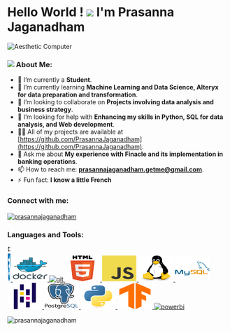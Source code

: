 # Hello World ! <img src="https://github.com/TheDudeThatCode/TheDudeThatCode/blob/master/Assets/Hi.gif" width="35" /> I'm Prasanna Jaganadham

![Aesthetic Computer](https://thumb.ac-illust.com/3c/3cd87a35c82a9cfdbcfbe997f82b65c9_t.jpeg)

### <img src="https://github.com/TheDudeThatCode/TheDudeThatCode/blob/master/Assets/Developer.gif" width="70" /> About Me:
- 🔭 I’m currently a **Student**.
- 🌱 I’m currently learning **Machine Learning and Data Science, Alteryx for data preparation and transformation**.
- 👯 I’m looking to collaborate on **Projects involving data analysis and business strategy**.
- 🤝 I’m looking for help with **Enhancing my skills in Python, SQL for data analysis, and Web development**.
- 👨‍💻 All of my projects are available at [https://github.com/PrasannaJaganadham](https://github.com/PrasannaJaganadham).
- 💬 Ask me about **My experience with Finacle and its implementation in banking operations**.
- 📫 How to reach me: **prasannajaganadham.getme@gmail.com**.
- ⚡ Fun fact: **I know a little French**

<h3 align="left">Connect with me:</h3>
<p align="left">
    <a href="https://www.linkedin.com/in/prasanna-jaganadham/" target="blank">
        <img align="center" src="https://www.antevenio.com/wp-content/uploads/2020/08/LinkedIn-Blog.png" alt="prasannajaganadham" height="50" width="50" />
    </a>   
</p>

 <h3 align="left">Languages and Tools:</h3>
<p align="left"> 
    <a href="https://www.w3schools.com/css/" target="_blank" rel="noreferrer"> 
        <img src="https://raw.githubusercontent.com/devicons/devicon/master/icons/css3/css3-original-wordmark.svg" alt="css3" width="8O" height="80"/> 
    </a> 
    <a href="https://www.docker.com/" target="_blank" rel="noreferrer"> 
        <img src="https://raw.githubusercontent.com/devicons/devicon/master/icons/docker/docker-original-wordmark.svg" alt="docker" width="80" height="60"/> 
    </a> 
    <a href="https://git-scm.com/" target="_blank" rel="noreferrer"> 
        <img src="https://www.vectorlogo.zone/logos/git-scm/git-scm-icon.svg" alt="git" width="80" height="60"/> 
    </a> 
    <a href="https://www.w3.org/html/" target="_blank" rel="noreferrer"> 
        <img src="https://raw.githubusercontent.com/devicons/devicon/master/icons/html5/html5-original-wordmark.svg" alt="html5" width="80" height="60"/> 
    </a> 
    <a href="https://developer.mozilla.org/en-US/docs/Web/JavaScript" target="_blank" rel="noreferrer"> 
        <img src="https://raw.githubusercontent.com/devicons/devicon/master/icons/javascript/javascript-original.svg" alt="javascript" width="80" height="60"/> 
    </a> 
    <a href="https://www.linux.org/" target="_blank" rel="noreferrer"> 
        <img src="https://raw.githubusercontent.com/devicons/devicon/master/icons/linux/linux-original.svg" alt="linux" width="80" height="60"/> 
    </a> 
    <a href="https://www.mysql.com/" target="_blank" rel="noreferrer"> 
        <img src="https://raw.githubusercontent.com/devicons/devicon/master/icons/mysql/mysql-original-wordmark.svg" alt="mysql" width="80" height="60"/> 
    </a> 
    <a href="https://pandas.pydata.org/" target="_blank" rel="noreferrer"> 
        <img src="https://raw.githubusercontent.com/devicons/devicon/2ae2a900d2f041da66e950e4d48052658d850630/icons/pandas/pandas-original.svg" alt="pandas" width="80" height="60"/> 
    </a> 
    <a href="https://www.postgresql.org" target="_blank" rel="noreferrer"> 
        <img src="https://raw.githubusercontent.com/devicons/devicon/master/icons/postgresql/postgresql-original-wordmark.svg" alt="postgresql" width="80" height="60"/> 
    </a> 
    <a href="https://www.python.org" target="_blank" rel="noreferrer"> 
        <img src="https://raw.githubusercontent.com/devicons/devicon/master/icons/python/python-original.svg" alt="python" width="80" height="60"/> 
    </a>
    <a href="https://www.tensorflow.org/" target="_blank" rel="noreferrer"> 
        <img src="https://raw.githubusercontent.com/devicons/devicon/master/icons/tensorflow/tensorflow-original.svg" alt="tensorflow" width="80" height="60"/> 
    </a>
    <a href="https://powerbi.microsoft.com/" target="_blank" rel="noreferrer"> 
        <img src="https://www.atptech.com/wp-content/uploads/photo_powerbi.jpg" alt="powerbi" width="80" height="60"/> 
    </a>
</p>
<p><img align="left" src="https://github-readme-stats.vercel.app/api/top-langs?username=prasannajaganadham&show_icons=true&locale=en&layout=compact" alt="prasannajaganadham" /></p>

